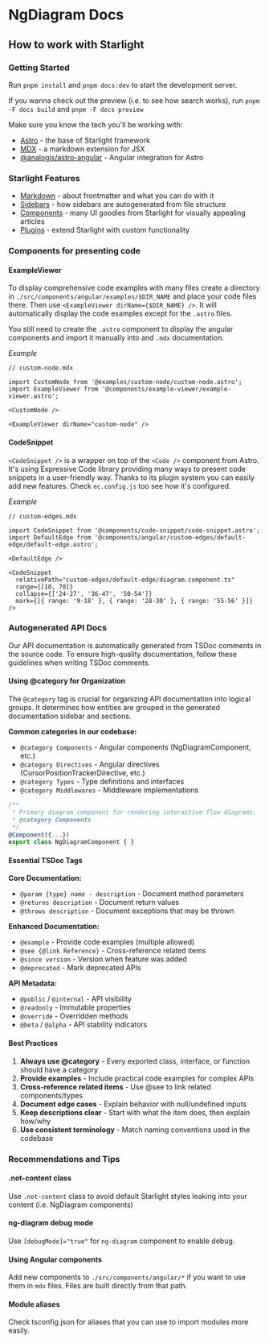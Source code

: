 # NgDiagram Docs

## How to work with Starlight

### Getting Started

Run `pnpm install` and `pnpm docs:dev` to start the development server.

If you wanna check out the preview (i.e. to see how search works), run `pnpm -F docs build` and `pnpm -F docs preview`

Make sure you know the tech you'll be working with:

- [Astro](https://docs.astro.build/en/basics/astro-pages/) - the base of Starlight framework
- [MDX](https://mdxjs.com/) - a markdown extension for JSX
- [@analogjs/astro-angular](https://analogjs.org/docs/packages/astro-angular/overview) - Angular integration for Astro

### Starlight Features

- [Markdown](https://starlight.astro.build/guides/authoring-content/) - about frontmatter and what you can do with it
- [Sidebars](https://starlight.astro.build/guides/sidebar/) - how sidebars are autogenerated from file structure
- [Components](https://starlight.astro.build/components/using-components/) - many UI goodies from Starlight for visually appealing articles
- [Plugins](https://starlight.astro.build/resources/plugins/) - extend Starlight with custom functionality

### Components for presenting code

#### ExampleViewer

To display comprehensive code examples with many files create a directory in `./src/components/angular/examples/$DIR_NAME` and place your code files there. Then use `<ExampleViewer dirName={$DIR_NAME} />`. It will automatically display the code examples except for the `.astro` files.

You still need to create the `.astro` component to display the angular components and import it manually into and `.mdx` documentation.

_Example_

```
// custom-node.mdx

import CustomNode from '@examples/custom-node/custom-node.astro';
import ExampleViewer from '@components/example-viewer/example-viewer.astro';

<CustomNode />

<ExampleViewer dirName="custom-node" />
```

#### CodeSnippet

`<CodeSnippet />` is a wrapper on top of the `<Code />` component from Astro. It's using Expressive Code library providing many ways to present code snippets in a user-friendly way. Thanks to its plugin system you can easily add new features. Check `ec.config.js` too see how it's configured.

_Example_

```
// custom-edges.mdx

import CodeSnippet from '@components/code-snippet/code-snippet.astro';
import DefaultEdge from '@components/angular/custom-edges/default-edge/default-edge.astro';

<DefaultEdge />

<CodeSnippet
  relativePath="custom-edges/default-edge/diagram.component.ts"
  range={[10, 70]}
  collapse={['24-27', '36-47', '50-54']}
  mark={[{ range: '9-18' }, { range: '28-30' }, { range: '55-56' }]}
/>
```

### Autogenerated API Docs

Our API documentation is automatically generated from TSDoc comments in the source code. To ensure high-quality documentation, follow these guidelines when writing TSDoc comments.

#### Using @category for Organization

The `@category` tag is crucial for organizing API documentation into logical groups. It determines how entities are grouped in the generated documentation sidebar and sections.

**Common categories in our codebase:**

- `@category Components` - Angular components (NgDiagramComponent, etc.)
- `@category Directives` - Angular directives (CursorPositionTrackerDirective, etc.)
- `@category Types` - Type definitions and interfaces
- `@category Middlewares` - Middleware implementations

```typescript
/**
 * Primary diagram component for rendering interactive flow diagrams.
 * @category Components
 */
@Component({...})
export class NgDiagramComponent { }
```

#### Essential TSDoc Tags

**Core Documentation:**

- `@param {type} name - description` - Document method parameters
- `@returns description` - Document return values
- `@throws description` - Document exceptions that may be thrown

**Enhanced Documentation:**

- `@example` - Provide code examples (multiple allowed)
- `@see {@link Reference}` - Cross-reference related items
- `@since version` - Version when feature was added
- `@deprecated` - Mark deprecated APIs

**API Metadata:**

- `@public` / `@internal` - API visibility
- `@readonly` - Immutable properties
- `@override` - Overridden methods
- `@beta` / `@alpha` - API stability indicators

#### Best Practices

1. **Always use @category** - Every exported class, interface, or function should have a category
2. **Provide examples** - Include practical code examples for complex APIs
3. **Cross-reference related items** - Use @see to link related components/types
4. **Document edge cases** - Explain behavior with null/undefined inputs
5. **Keep descriptions clear** - Start with what the item does, then explain how/why
6. **Use consistent terminology** - Match naming conventions used in the codebase

### Recommendations and Tips

#### .not-content class

Use `.not-content` class to avoid default Starlight styles leaking into your content (i.e. NgDiagram components)

#### ng-diagram debug mode

Use `[debugMode]="true"` for `ng-diagram` component to enable debug.

#### Using Angular components

Add new components to `./src/components/angular/*` if you want to use them in `mdx` files. Files are built directly from that path.

#### Module aliases

Check tsconfig.json for aliases that you can use to import modules more easily.
